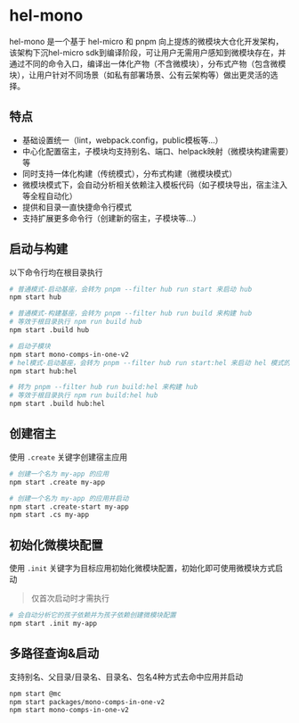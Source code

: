 # hel-mono
hel-mono 是一个基于 hel-micro 和 pnpm 向上提炼的微模块大仓化开发架构，该架构下沉hel-micro sdk到编译阶段，可让用户无需用户感知到微模块存在，并通过不同的命令入口，编译出一体化产物（不含微模块），分布式产物（包含微模块），让用户针对不同场景（如私有部署场景、公有云架构等）做出更灵活的选择。

## 特点
* 基础设置统一（lint，webpack.config，public模板等...）
* 中心化配置宿主，子模块均支持别名、端口、helpack映射（微模块构建需要）等
* 同时支持一体化构建（传统模式），分布式构建（微模块模式）
* 微模块模式下，会自动分析相关依赖注入模板代码（如子模块导出，宿主注入等全程自动化）
* 提供和目录一直快捷命令行模式
* 支持扩展更多命令行（创建新的宿主，子模块等...）

## 启动与构建
以下命令行均在根目录执行

```bash
# 普通模式-启动基座，会转为 pnpm --filter hub run start 来启动 hub
npm start hub

# 普通模式-构建基座，会转为 pnpm --filter hub run build 来构建 hub
# 等效于根目录执行 npm run build hub
npm start .build hub

# 启动子模块
npm start mono-comps-in-one-v2
# hel模式-启动基座，会转为 pnpm --filter hub run start:hel 来启动 hel 模式的 hub
npm start hub:hel

# 转为 pnpm --filter hub run build:hel 来构建 hub
# 等效于根目录执行 npm run build:hel hub
npm start .build hub:hel
```


## 创建宿主
使用 `.create` 关键字创建宿主应用

```bash
# 创建一个名为 my-app 的应用
npm start .create my-app

# 创建一个名为 my-app 的应用并启动
npm start .create-start my-app
npm start .cs my-app
```

## 初始化微模块配置
使用 `.init` 关键字为目标应用初始化微模块配置，初始化即可使用微模块方式启动
> 仅首次启动时才需执行

```bash
# 会自动分析它的孩子依赖并为孩子依赖创建微模块配置
npm start .init my-app
```

## 多路径查询&启动
支持别名、父目录/目录名、目录名、包名4种方式去命中应用并启动

```bash
npm start @mc  
npm start packages/mono-comps-in-one-v2
npm start mono-comps-in-one-v2
```